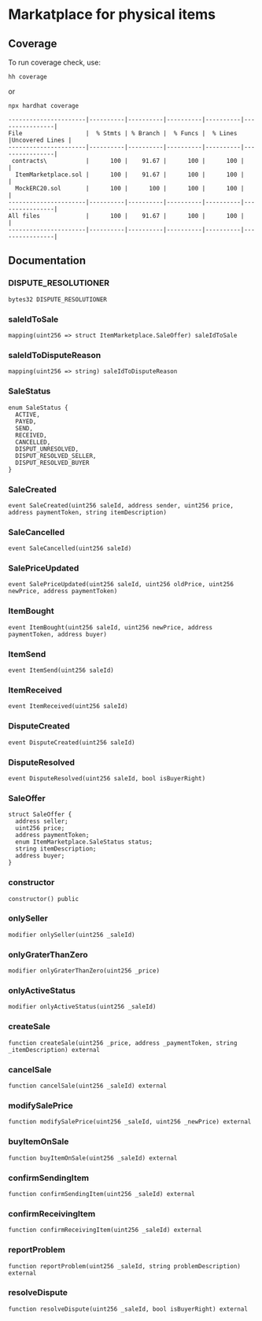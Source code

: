 # Markatplace for physical items

## Coverage
To run coverage check, use:
```
hh coverage
```

or 

```
npx hardhat coverage
```

```
----------------------|----------|----------|----------|----------|----------------|
File                  |  % Stmts | % Branch |  % Funcs |  % Lines |Uncovered Lines |
----------------------|----------|----------|----------|----------|----------------|
 contracts\           |      100 |    91.67 |      100 |      100 |                |
  ItemMarketplace.sol |      100 |    91.67 |      100 |      100 |                |
  MockERC20.sol       |      100 |      100 |      100 |      100 |                |
----------------------|----------|----------|----------|----------|----------------|
All files             |      100 |    91.67 |      100 |      100 |                |
----------------------|----------|----------|----------|----------|----------------|
```

## Documentation

### DISPUTE_RESOLUTIONER

```solidity
bytes32 DISPUTE_RESOLUTIONER
```

### saleIdToSale

```solidity
mapping(uint256 => struct ItemMarketplace.SaleOffer) saleIdToSale
```

### saleIdToDisputeReason

```solidity
mapping(uint256 => string) saleIdToDisputeReason
```

### SaleStatus

```solidity
enum SaleStatus {
  ACTIVE,
  PAYED,
  SEND,
  RECEIVED,
  CANCELLED,
  DISPUT_UNRESOLVED,
  DISPUT_RESOLVED_SELLER,
  DISPUT_RESOLVED_BUYER
}
```

### SaleCreated

```solidity
event SaleCreated(uint256 saleId, address sender, uint256 price, address paymentToken, string itemDescription)
```

### SaleCancelled

```solidity
event SaleCancelled(uint256 saleId)
```

### SalePriceUpdated

```solidity
event SalePriceUpdated(uint256 saleId, uint256 oldPrice, uint256 newPrice, address paymentToken)
```

### ItemBought

```solidity
event ItemBought(uint256 saleId, uint256 newPrice, address paymentToken, address buyer)
```

### ItemSend

```solidity
event ItemSend(uint256 saleId)
```

### ItemReceived

```solidity
event ItemReceived(uint256 saleId)
```

### DisputeCreated

```solidity
event DisputeCreated(uint256 saleId)
```

### DisputeResolved

```solidity
event DisputeResolved(uint256 saleId, bool isBuyerRight)
```

### SaleOffer

```solidity
struct SaleOffer {
  address seller;
  uint256 price;
  address paymentToken;
  enum ItemMarketplace.SaleStatus status;
  string itemDescription;
  address buyer;
}
```

### constructor

```solidity
constructor() public
```

### onlySeller

```solidity
modifier onlySeller(uint256 _saleId)
```

### onlyGraterThanZero

```solidity
modifier onlyGraterThanZero(uint256 _price)
```

### onlyActiveStatus

```solidity
modifier onlyActiveStatus(uint256 _saleId)
```

### createSale

```solidity
function createSale(uint256 _price, address _paymentToken, string _itemDescription) external
```

### cancelSale

```solidity
function cancelSale(uint256 _saleId) external
```

### modifySalePrice

```solidity
function modifySalePrice(uint256 _saleId, uint256 _newPrice) external
```

### buyItemOnSale

```solidity
function buyItemOnSale(uint256 _saleId) external
```

### confirmSendingItem

```solidity
function confirmSendingItem(uint256 _saleId) external
```

### confirmReceivingItem

```solidity
function confirmReceivingItem(uint256 _saleId) external
```

### reportProblem

```solidity
function reportProblem(uint256 _saleId, string problemDescription) external
```

### resolveDispute

```solidity
function resolveDispute(uint256 _saleId, bool isBuyerRight) external
```